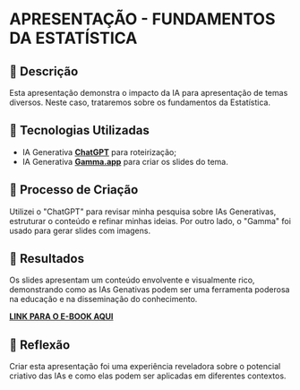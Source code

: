 # APRESENTAÇÃO - FUNDAMENTOS DA ESTATÍSTICA 

## 📒 Descrição
Esta apresentação demonstra o impacto da IA para apresentação de temas diversos. Neste caso, trataremos sobre os fundamentos da Estatística.

## 🤖 Tecnologias Utilizadas
- IA Generativa **[ChatGPT](https://chat.openai.com)** para roteirização;
- IA Generativa **[Gamma.app](https://https://gamma.app/)** para criar os slides do tema.

## 🧐 Processo de Criação
Utilizei o "ChatGPT" para revisar minha pesquisa sobre IAs Generativas, estruturar o conteúdo e refinar minhas ideias. Por outro lado, o "Gamma" foi usado para gerar slides com imagens.

## 🚀 Resultados
Os slides apresentam um conteúdo envolvente e visualmente rico, demonstrando como as IAs Genativas podem ser uma ferramenta poderosa na educação e na disseminação do conhecimento.

**[LINK PARA O E-BOOK AQUI](https://gamma.app/docs/vzrszhcb2wjwkgw?token=&following_id=fuxmj6ekirhcp14&follow_on_start=true)**

## 💭 Reflexão
Criar esta apresentação foi uma experiência reveladora sobre o potencial criativo das IAs e como elas podem ser aplicadas em diferentes contextos.
